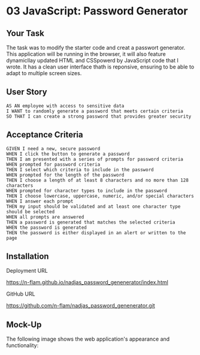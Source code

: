 # 03 JavaScript: Password Generator

## Your Task

The task was to modify the starter code and creat a passwort generator. This application will be running in the browser, it will also feature dynamicllay updated HTML and CSSpowerd by JavaScript code that I wrote. It has a clean user interface thath is reponsive, ensuring to be able to adapt to multiple screen sizes. 

## User Story

```
AS AN employee with access to sensitive data
I WANT to randomly generate a password that meets certain criteria
SO THAT I can create a strong password that provides greater security
```

## Acceptance Criteria

```
GIVEN I need a new, secure password
WHEN I click the button to generate a password
THEN I am presented with a series of prompts for password criteria
WHEN prompted for password criteria
THEN I select which criteria to include in the password
WHEN prompted for the length of the password
THEN I choose a length of at least 8 characters and no more than 128 characters
WHEN prompted for character types to include in the password
THEN I choose lowercase, uppercase, numeric, and/or special characters
WHEN I answer each prompt
THEN my input should be validated and at least one character type should be selected
WHEN all prompts are answered
THEN a password is generated that matches the selected criteria
WHEN the password is generated
THEN the password is either displayed in an alert or written to the page
```

## Installation

Deployment URL

https://n-flam.github.io/nadjas_password_genenerator/index.html

GitHub URL

https://github.com/n-flam/nadjas_password_genenerator.git


## Mock-Up

The following image shows the web application's appearance and functionality:


